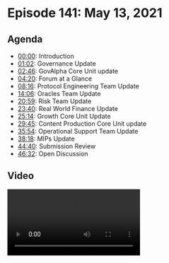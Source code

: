 # Episode 141: May 13, 2021

## Agenda

- [00:00](https://youtu.be/hesWs-wBQgM): Introduction
- [01:02](https://youtu.be/hesWs-wBQgM?t=58): Governance Update
- [02:46](https://youtu.be/hesWs-wBQgM?t=166): GovAlpha Core Unit update
- [04:20](https://youtu.be/hesWs-wBQgM?t=270): Forum at a Glance
- [08:16](https://youtu.be/hesWs-wBQgM?t=496): Protocol Engineering Team Update
- [14:06](https://youtu.be/hesWs-wBQgM?t=846): Oracles Team Update
- [20:59](https://youtu.be/hesWs-wBQgM?t=1259): Risk Team Update
- [23:40](https://youtu.be/hesWs-wBQgM?t=1420): Real World Finance Update
- [25:14](https://youtu.be/hesWs-wBQgM?t=1514): Growth Core Unit Update
- [29:45](https://youtu.be/hesWs-wBQgM?t=1785): Content Production Core Unit update
- [35:54](https://youtu.be/hesWs-wBQgM?t=2154): Operational Support Team Update
- [38:18](https://youtu.be/hesWs-wBQgM?t=2299): MIPs Update
- [44:40](https://youtu.be/hesWs-wBQgM?t=2680): Submission Review
- [46:32](https://youtu.be/hesWs-wBQgM?t=2792): Open Discussion

## Video

<Video src="https://youtu.be/ZKMRegxLLXU" />

## Introduction

### Agenda and Preamble

#### LongForWisdom

[00:00](https://youtu.be/hesWs-wBQgM)

- Hello everyone, and welcome to the MakerDAO Scientific Governance and Risk meeting number 141 taking place on Thursday, May 13th at 17:00 UTC. My name is LongForWisdom. I'm the Governance Facilitator at MakerDAO.
- If you want to ask questions or have comments, please do speak up. Everyone here enjoys answering questions.

## Weekly Updates

### Governance

#### LongForWisdom

[01:02](https://youtu.be/hesWs-wBQgM?t=58)

- Last week's executive passed. That will bring the Core Unit distributions for May to the ratified Core Units. It moves a bunch of ERC-20 assets to Liq 2.0 as well.

### Polls

- We had several polls this week. All of them finished.
- Regarding MIPs' polls, we had the [Direct Deposit Module (MIP50)](https://vote.makerdao.com/polling/QmVMLZXE?network=mainnet#poll-detail), [SES Core Unit Set](https://vote.makerdao.com/polling/QmedzqLB?network=mainnet#poll-detail), [MIP0 Amendments](https://vote.makerdao.com/polling/QmaetaLr?network=mainnet#poll-detail), [MIP51 revamping Monthly Governance Cycle](https://vote.makerdao.com/polling/QmTbPnaM?network=mainnet#poll-detail), all continued to the next stage.
- We had a couple of inclusion polls that failed to move forward. These were the [Strategic Marcomms Core Unit proposals](https://vote.makerdao.com/polling/QmT8hdMX?network=mainnet#poll-detail) and the [Staking Rewards proposal (MIP49)](https://vote.makerdao.com/polling/QmbqFK7j?network=mainnet#poll-detail). These will either move back to RFC or be dropped, depending on what the authors decide.
- Regarding other proposals, the monthly [Parameter Changes Proposal from the MakerDAO Open Market Committee](https://vote.makerdao.com/polling/QmPfe7kF#poll-detail) passed. So we should see that in this week's executive, along with Uniswap LPs.

### GovAlpha Core Unit Update

[02:46](https://youtu.be/hesWs-wBQgM?t=166)

- I've been working on our [budget for the next quarter](https://forum.makerdao.com/t/mip40c3-sp11-govalpha-core-unit-budget-gov-001/8002), which's now in the forum.
- @prose11 posted his facilitator proposal. I'm looking forward to him joining me as a facilitator of GovAlpha. It'll be great if that passes. He's been working with SourceCred and a couple of other groups around budgeting stuff and general coordination.
- @elihu is working on forum modifications. He also moderates in the [post of his](https://forum.makerdao.com/t/good-faith-discussions-and-the-dao/8031/6) calls us to a good faith engagement from all participants.
- @blimpa is working on MIPs and the MIPs portal, doing MIPs' fixes. Making some good changes and cleaning some things up. Finally, @charlesstlouis has been doing usual MIP-Editor responsibilities. They've been working on onboarding @blimpa as well. That's an early stage of him taking the role of MIP-Editor.

### Forum at a Glance

#### Payton Rose

[04:20](https://youtu.be/hesWs-wBQgM?t=270)

[Forum at a Glance - Forum Thread](https://forum.makerdao.com/t/forum-at-a-glance-may-7-13-2021/8057)

#### Three-Point Summary

- [Lots of MIPs](https://forum.makerdao.com/c/mips/rfc/15) in the RFC, you can take a look and see everything that's asking for comments before it moves on.
- We have five [core units receiving their monthly budgets on Monday](https://vote.makerdao.com/executive/liquidations-2-0-activations-transfer-may-core-unit-budgets?network=mainnet#proposal-detail). We'll be distributing a little over 390,000 DAI.
- There's been plenty of MKR burning going. The lerp module makes it intermittent, having it on for some time and then off. At the same time, we raise it back to the expected line of burning about 25% of our incoming revenue. There are about [83 MKR tokens burned in the last 24h](https://makerburn.com/#/).

#### Announcements

- [Liquidations 2.0 portal](https://forum.makerdao.com/t/introducing-the-liquidations-2-0-portal/7956) is live! This allows anyone to participate easily. Due to the Dutch auctions, flash loans are enabled. You no longer need a giant pool of liquidity to participate in [bidding on ongoing collateral auctions](https://liquidations.makerdao.com/).
- SES is looking for people to [help identify MakerDAO risks and opportunities](https://forum.makerdao.com/t/help-us-identify-makerdao-risks-and-opportunities/7944). That's a good post to leave your two cents on.

#### Discussions

- @Paperimperium is asking [who does routine due diligence for the DAO](https://forum.makerdao.com/t/who-does-routine-due-diligence/7886). Lots of good discussions there, including what we should be looking into when people ask us for money.
- There's a new DROP token for the `RWA`, FortunaFi. In addition, they have their [risk evaluation posted in the forum](https://forum.makerdao.com/t/fft1-drop-collateral-onboarding-risk-evaluation/8036).
- We had @g_dip announcing that the [Real World Asset Company (RWA Co.)](https://forum.makerdao.com/t/introducing-the-real-world-asset-company-rwa-co/7966) is coming live to serve to bridge the gap between the legacy credit markets and MakerDAO.

#### Signal Requests

- There's just one signal request still going on from @mrabino1. It concerns [increasing the DSR](https://forum.makerdao.com/t/signal-request-increase-the-dsr/7703). Interestingly, there are more options to choose from than just yes/no when voting.

#### Questions and comments

- Christopher Mooney: I got one minor correction. The UI is live for Liquidations 2.0 and I don't think it's flash loan enabled. I believe you need to show up with the DAI, but that's still great. Any Web3 user can come and bid on an auction.
  - LongForWisdom: Awesome, good to have that correction.

### Protocol Engineering Team Update

#### Christopher Mooney

[08:16](https://youtu.be/hesWs-wBQgM?t=496)

- We posted the postmortem of the end bug in the forum, so if you guys haven't read that yet, you can check it out. Some action items came out of that, and that's the practice that we are going to continue to follow anytime we get a bug like that. It's a good idea to iterate. The entire process is blameless. We're just hoping that all teams involved can end up with a better outcome in the future.
- We also posted the DssFest. The backstop keeper is updated for all of the standard collateral types. The keeper did manage to function and took an auction yesterday. It worked on decimals of 18. The demo keeper had a problem with nonstandard decimals like the WBTC auction that happened. I am going to try to debug that and figure that out. There were plenty of other keepers in the ecosystem to take those auctions. It was the most significant single liquidation that the Protocol has ever done: nearly 3 Million. Two keepers showed up. One of them was a capitalized keeper who already had half of the funds and did a take. The other one cycled the remainder on SushiSwap. Maybe it's the other way around: SushiSwap happened first and then the other keeper. That sounds perfect. It's a bunch of stuff that we spent a lot of time designing and hoping would happen, and it occurred how we wanted to.
- We did a vote delegate review today. There's an old contract from a few years ago that I had thrown together, and Sam recently modernized it for today's standard. We are currently looking at a very light touch on vote delegation. This is just a vote proxy that does delegation and would allow us to do delegation with the chief. We are currently reviewing that.
- For the weekly executive cycle, we've got the oracle LPs which  Nick may talk more about this week. We are pushing Liq 2.0 back one week, and then we can push the actual LP tokens to liquidations 2.0. That bought us enough time to update the clipper and the demo auction keeper so that it can unwind those LP tokens. It also allows us to point at the new oracles when we do that spell. It's the perfect place to interject the oracle update. It's Oracles update this week, LPs next week, and we will do all the stable coins the week after that. We are probably going to do the Sushi joint adapter the week after that.

### Oracles Team Update

#### Nik Kunkel

[14:07](https://youtu.be/hesWs-wBQgM?t=847)

- As Chris mentioned, we're doing the redeploy of the LP oracle with the newly updated version that's the post-audit, along with some gas optimizations that Kurt made. We are looking forward to that so it can save a little bit more money. That will be going out tomorrow. It's going to cost a couple of thousands of dollars in ETH, around ten thousand dollars.
- On the Core Unit side, I posted two of the three MIP sub proposals yesterday, and the last one will be posted right after this call. Happy to see that some of you have already been looking that over. We are looking forward to hearing your feedback for the remainder.
- The other thing that we have to start looking at is that the Foundation is shutting down. Committed to that by recently sending over the remainder of the MKR in the developer's multi-sig. The foundation is on a timer here. It has some money left. That money is to pay people salaries that need to continue until the shutdown and for the token rewards that people are still owned. However, variable costs, such as the Oracle costs, have currently been absorbed exclusively by the Foundation. If the cost for the gas doubles, then the cost for the Foundation to Oracles doubles as well. It is probably time, with the Backend Services team splitting out of the Foundation and the Foundation shutting down, that the DAO starts taking over that responsibility.
- In two weeks, I will start posting on the forum about what that all looks like. What are we running here? Why is it built this way? What are the different costs, and how will we fund this and structure funding this in the DAO?. Are we going to look at the cost for the last 30 days, and that is the amount you get for the following month? What kind of guarantees does the Protocol want to have? Maybe we can have a multi-sig where the Protocol can claw back that funding at any time. How do we want to handle the case when some of those crazy days and the gas spikes to 2000 or something? It is Black Thursday levels. I'm sure that we spent like 200K in a day for Oracles on Black Thursday. Can we have some kind of emergency fund to which the Core Unit may not have access on its own? Still, it doesn't need a ridiculous amount of facilitators to approve being able to pull any funding from that? How do we want to handle the accountability auditing of this? You want to make sure that no one is pulling out money on the side from this stuff, so we probably need a token flow kind of analysis where you can see the flow of funds. If you ever see funds that are not going to the Oracle transaction, you need to have an alert that signals a potential fraud. These are all questions that I have some ideas about. Still, I really want to get feedback to see how the Community feels more comfortable handling this. This will be the final step in fully decentralizing the Oracles, which will be completely controlled and funded by the Protocol.

## Questions

- Lucas: The main cost is gas, right? A good thing is it's very easy to audit that team is spending this money on gas because it's probably a known number of wallets. So I believe we should find a solution where monitoring gas costs is easy, and if it's running low, then more ETH could be made available.
    - Nick: I'm not worried about the auditing being too complex.  I really want there to be an auditing component from the Gecko because I don't want to set this precedent where the DAO is handing big buckets of money and trusting people without the corresponding kind of transparency. We are doing a giant social experiment with our DAO here, and we want to do things right.

### Risk Team Update

#### Primoz Kordez

[20:59](https://youtu.be/hesWs-wBQgM?t=1259)

- We're publishing the final UNI LP Liq 2.0 parameters. Our proposal is in the final internal review. It should be posted tomorrow morning. We are also finalizing SUSHI LP collateral evaluations. As Chris said, they could be onboarded right after the final Liq 2.0 collaterals are implemented in about two weeks.
- We also updated our quarterly budget because the thing got changed a bit in our proposal. You can also get some information on the tools we've been working on in the last couple of weeks. I'm going to share two links here in the chat. First, we made a web dashboard that tracks risk metrics for each collateral type in Maker real-time. I'll try to make another forum post on this topic soon, explaining the roadmap behind this product. Second, we started calling the Maker Risk web app.
- Finally, as Chris mentioned, we had 3.2 million worth of BTC liquidated yesterday under the new Liquidation system. It was the biggest Liquidation so far. The outcome was promising. All of the debt got cleared as expected. The settlement time of auctions was between 40 and 45 minutes. This means that slippage, which is also partially a function of keepers profits that they made, was small, between 1% to 5%. That was good to see. The amounts that were bought, the so-called takes, were also very high nominal numbers. Keepers even used flash loan collateral type of auction buying, and I think SushiSwap was involved in an instant transaction.

### Real-World Finance Team Update

#### Sébastien Derivaux

[23:40](https://youtu.be/hesWs-wBQgM?t=1420)

- We have pushed two risk assessments in the forum. The first one is about [trade finance](https://forum.makerdao.com/t/htc-drop-collateral-onboarding-risk-evaluation/8001) by @williamr and the second one is [revenue-based financing](https://forum.makerdao.com/t/fft1-drop-collateral-onboarding-risk-evaluation/8036) published by @Philinje. In addition, we want to publish the people company risk assessment as well, but that might be pushed to next week. This means you will have 3 or 4 credible asset criteria to evaluate in the following weeks. Currently, the expected date to be pushed on Mainnet is the second week of June.
- We're also working on the trust structure. Matthew published all the documents for the trust research. We are also working on the trust side with SolarX and Reino and making some progress there.
- I published a [new budget](https://forum.makerdao.com/t/mip40c3-sp12-modify-core-unit-budget-rwf-001/7985/7) for `RWF`.

### Growth Core Unit Update

#### Nadia Alvarez

[25:14](https://youtu.be/hesWs-wBQgM?t=1514)

- As I mentioned last week, we have started to reach out to other networks because we see a big opportunity here to have DAI in other networks. For example, we are thinking about how to do a campaign with BitPay, which integrated DAI last week but without worrying about the gas fees. That is usually a problem when you are reaching out to retail. So we think that we should do something with these sidechains, L2 networks, or other blockchains. We are starting conversations with all of them and see what we can do with them.
- We are also working on identifying different use cases for DAI. I posted a list of the use cases we are working on. We want to identify the value proposition of DAI or the Maker Protocol or the vaults in each case. But if you have any ideas or want to help us create this, let us know, and we will be happy to work with you.
-  I have an announcement to make: We have a new member of our team, and I'm super excited about this. You may be asking yourself why Mariano Conti is back on the call. He is joining us as a DeFi advisor. We thought we wanted to do more things with the DeFi projects, we want to work closer to all the other protocols, we want more ideas, and we think Mariano is the best for that.
    - Mariano Conti: I never left DeFi, and the past few months, I've been working with a lot of projects, a lot of protocols, extending the network. Seeing how the Smart Contracts team is really well managed with so many amazing people doesn't make sense for me to go back to programming. Still, here I get to help out Maker differently, but I think in a very important way. I want to help out the BD team get DAI to as many places as possible, incorporating it from day one into so many of the new protocols and projects that have been coming out and will come out. I'm really excited about this!

### Content Production Core Unit Update

#### Seth Goldfarb

[29:45](https://youtu.be/hesWs-wBQgM?t=1785)

- If we haven't met, I am Seth. I'm facilitating the Content Production Core Unit.
- In the past weeks, we've contributed to the production of Maker relay episodes 43 and 44 in collaboration with Gov- Comms. In addition, we've met with the CPA and started the incorporation process and onboarding with Opolis.
- We reached out to a couple of CPAs, and I wasn't thrilled with the responses that we got from them, so if anybody knows any CPA based in the US, please help us out.
- We've worked on creating a transparency dashboard on our notion page. We're working on getting that synced up with the domain to soon be on [content.makerdao.network](https://content.makerdao.network/Content-Production-Core-Unit-b428b35984b7423893f5402618fae798). Along with that, we worked on outlining content strategies and OKRs. The summary of that is that in the short-term, we want to focus on understanding the different journeys stakeholders take when they first learn about MakerDao and then become more involved. We want to optimize our digital properties to move that traffic along and educate people and get them the answers they need to make decisions that help us. Part of that strategy would be hosting some webinars. They're going to be bi-weekly. One of them will focus on giving integration partners a platform so that we can highlight what they are doing and give people who are interested in building with DAI a chance to learn more about what the process looks like. The long-term goal is to create a MakerDao brand. If you have a strong brand, people trust you, and you have customer loyalty. Branding is tricky because it can be difficult to measure the strength of your brand, but we are going to do what we can to find some ways to bring transparency about that. Please go read that and give us feedback.
- We also met SES to start coordinating about managing and updating the community portal. We want to figure out how to organize the content of the community portal. It is on a good site, and it does better SEO-wise than the content in the domain itself.

#### Questions

- Seth: Brand is ultimately an expression to say why you do what you do. When you are talking to potential partners, it's easier for them to relate to the intentions behind what you're doing. Our thoughts on how to approach that is to focus on giving people opportunities to express the why. Having organic conversations instead of forcing people to say one thing.
    - Wouter: We have a lot of documentation lying around different places. Much of the technical documentation and also some in the content and community portal. At one point, we'd love to sit with you guys and get all the documents into the right places so that onboarding members to the ecosystem can easily find the information.

### Operational Support Update

#### Juan Guillén

[35:54](https://youtu.be/hesWs-wBQgM?t=2154)

- It was an intense week on several fronts for Core Units. We will have several calls coming up to present the Core Units. One of them is [Marcomms](https://forum.makerdao.com/t/mip39c2-sp9-strategic-marcomms-core-unit/7189) from Kathleen Chu, the other one is Oracles with Nick Kunkel. In addition, we will have Collateral Onboarding with Monkey Irish, and I'll be happy to have Prose as the new facilitator for Governance Alpha. Stay tuned for that.
- Regarding the Core Unit informal submission, I'm not sure if the one in the strategic Marcomms goes to RFC automatically or stays until the end of the cycle. Still, there are new Core Units in RFC. We have Oracles, as Nick mentioned. We have the Collateral Onboarding Core Unit. And we have the Strategic Happiness Core Unit by Mr. Bourbon and Prose as the Gov Alpha facilitator.
- There are new budgets for Risk, Alpha, and SES that are quite interesting to read. Regarding interesting posts, we have the [Help Identifying Risks and Opportunities](https://forum.makerdao.com/t/help-us-identify-makerdao-risks-and-opportunities/79440) published by SES. If you see any risks or opportunities that MakerDAO should be pursuing, please help us identify them to do something about them. There are two posts regarding the Maker Compensation Guidelines. One is the [Pre-MIP discussion](https://forum.makerdao.com/t/pre-mip-discussion-the-mkr-compensation-guidelines/7960) and [MIP 53](https://forum.makerdao.com/t/mip53-the-mkr-compensation-guidelines/8012) by PlanetX and the other one is an [alternative for the Maker compensation plan](https://forum.makerdao.com/t/mip40c3-sp10-modify-core-unit-budget-ses-001/7369) by SES

### MIPs Update

#### David Utrobin

[38:18](https://youtu.be/hesWs-wBQgM?t=2299)

![](https://i.imgur.com/ExjDtrN.png)

![](https://i.imgur.com/4fFQ1jM.png)

![](https://i.imgur.com/RUiwAX6.png)

![](https://i.imgur.com/mhV0XnL.png)

![](https://i.imgur.com/ft6ecBq.png)

![](https://i.imgur.com/dTr8GeC.png)

![](https://i.imgur.com/kkOgNLY.png)

![](https://i.imgur.com/iK0RcDu.png)

![](https://i.imgur.com/T9bsLiu.png)

![](https://i.imgur.com/3EUrByZ.png)

![](https://i.imgur.com/ewHCF48.png)

![](https://i.imgur.com/skK4KVd.png)

### Submission Review

#### LongForWisdom

[44:40](https://youtu.be/hesWs-wBQgM?t=2680)

- I covered this already in the Governance update section.
- We saw four of the six inclusion polls passed. The ones that passed were MIP50, the Direct Deposit Module, the SES Core Unit MIP set including budget, mandate, facilitator, the MIP0 clarity amendments, and MIP51. To clarify, the MIP51 on the Governance cycle will only come into effect, assuming the rest of this cycle is successful. It hopefully will be, and I don't have many reasons to expect it won't be, but technically it's not locked in until that date. Same for the other proposals. The two polls that failed were the Strategic Marcomms Core Unit and the MIP49 Stacking Reward. As I mentioned before, those will either go back to RFC or be dropped, depending on what the authors decide.

#### Open Discussion

[46:32](https://youtu.be/hesWs-wBQgM?t=2792)

##### MIP49

- SamM: I'd like to talk about MIP49, which didn't pass. Here's an [exit poll](https://forum.makerdao.com/t/exit-polling-mip49-staking-rewards-informal-poll/8054) that Payton set up. We're trying to figure out why people were unsatisfied with the MIP. I heard some concerns around PAX efficiency, US security laws, and locking periods. If you are a "NO" voter, please explain yourself to address those concerns. However, I would still like to proceed with the MIP as we have a prisoner's dilemma. MKR holders are not personally and financially incentivized to lock their MKR into Governance. Delegation may mitigate this, but in the long-term, it still requires solving.
	- Nik Kunkel: As someone who has their MKR on AAVE, the only reason it is rational to do that is that there's a spread between what it costs to borrow money and the yield you can get with that money. The only reason that spread exists is that people really like governance shitcoins; they place a lot of value on them. That is not sustainable. Governance shitcoins are still shitcoins. Right now, we are in a market cycle where it is very popular to value Governance shitcoins, but it's not sustainable. As soon as the yield disappears, there won't be a reason to keep your MKR on AAVE, and the problem disappears. That makes it a short-term problem. I never understood with your proposal that it doesn't get anyone to vote more; it doesn't secure the hat; it just tries to get MKR off AAVE. With delegation, you actually secure the hat. People won't delegate to those who don't end up voting. So, with delegation, you do get more MKR on the hat; you do increase the system's security rather than worry about how you decrease the pointiness of the stick that is coming from AAVE.
	- LongForWisdom: Nik, your first statement is that it's a short-term problem. You're correct in that the yield from AAVE is short-term. The issue is there's always going to be an opportunity cost for capital, e.g., when you lock up capital in governance in Maker, you can't use it for something else. It stops you from borrowing against it, taking credit for it, or potentially investing in other things. In this way, it's not just the yield, there's also the opportunity cost, and I don't think that problem goes away in the future.
	- SamM: That's basically my view as well.
- Nik Kunkel: I wonder how many people who have their MKR on AAVE are using it to pocket the spread off of the difference to borrowing dollars and farming versus doing what you're suggesting: borrowing and using it for leverage.
	- LongForWisdom: I suspect it's mostly towards yield at the moment, but it's not always going to be true. The other thing to consider is that Governance is an opportunity cost in time and attention for those who want to do things actively. So they are paying a cost to doing that.
	- SamM: People who are loaning their MKR on AAVE for whatever reason are effectively socializing the cost of security to the rest of the holders. The idea behind MIP49 is to correct that sort of imbalance. You can loan out your MKR on AAVE, and if the opportunities dry up, we turn it off. But I suspect they'll continue in some form, and then I'd like to have a tool to combat that.
- Nik Kunkel: Can we convince AAVE to stop the borrowing of MKR?
	- SamM: If we do have this antagonistic approach, I think another competitor will pop up.
	- Nik Kunkel: I've heard you bring that argument before, but I doubt there will be another AAVE that just pops up out of nowhere. Compound hates us; they're not listing MKR.
	- Brian McMichael: I'm not sure what the difference is between MKR on AAVE and MKR just sitting idle in a wallet.
	- Kurt Barry: MKR on AAVE can be borrowed and used to attack the system, whereas MKR in a wallet can't. I think that's the root of the concern.
	- Nik Kunkel: It's like saying that flat flash loans are bad because they let everyone do this one thing. There are already people who have enough MKR to make a Governance attack right now to Brian's point. Whether the attack is broadly possible by many people versus some people, still the attack is possible because we can't secure the hat.
	- SamM: There's a big difference between you owning the MKR and you borrowing the MKR. You have exposure to MKR, the asset if you own it, and you don't have exposure to it if you borrow it.
	- Nik Kunkel: There are other ways to do that without having to sell into liquidity, e.g., you can open up a short to hedge.
	- SamM: I don't think it's the same thing as you have to maintain the MKR for the entire duration of the vote.
	- LongForWisdom: That's kind of a separate problem which we should address at some point, with time locks or some other method.
	- Kurt Barry: You have to remember here that it's always possible to build permissionless derivatives for stake tokens. It's what happened to ETH 2.0, which was supposed to be proof of stake and not delegated proof of stake. Now they're staking derivatives that give instant liquidity on something that was supposed to be locked. There is some discount for that, but it's not huge. The question is, do we really solve the problem long-term, or are we just solving it for a couple of years until people decide to build locked MKR derivatives that are liquid and get you 90% of what it would be if we didn't have the rewards and locking?
	- SamM: I addressed that in the post. The amount of effort required to make a liquid derivative and adopted by AAVE is a much higher effort than what it would take for us to blacklist that token from the rewards.
- Kurt Barry: How does that blacklisting process work exactly? I would need to think through the game theory a bit more before I totally buy that that solves the problem. What if people start building Tornado Cash mixers-type things. Obviously, if people would have to go that far, it would reduce those really willing to do it. It might still be valuable, but I need to think more about it.
	- LongForWisdom: It's definitely not trivial to map out the impact. Personally, I don't think it's beneficial.
	- Nik Kunkel: Greg mentioned that it seemed there were large MKR holders who might be interested in delegating their MKR.
	- Greg DiPrisco: When talking to the large voters, I found they will delegate to people who participate when given the option. This will account for a significant portion of the MKR.
	- SamM: It's a great solution for getting voting up and getting more MKR on the hat, but I think it's a separate issue.
	- Nik Kunkel: So what's the issue you're trying to solve here? If you can secure the Protocol, nothing else matters.
	- SamM: Fundamentally, it's the prisoner's dilemma. Individuals are encouraged to defect from securing the Protocol by moving MKR somewhere else.
	- Nik Kunkel: But if you delegate, the Protocol is secure.
	- SamM: Yes, this could work in the short-term for a while. I'm concerned about the long-term.
	- LongForWisdom: As I said before, people are not always rational. Delegation may work forever, and that would be fine...
	- Nik Kunkel: Are we dealing with imaginary problems? Let's deal with the problems in front of us. There won't be a problem magically showing up from one week to the next that we can't see.
	- SamM: I agree with that. I think we should give the delegation a shot. I wanted to get ahead of this, but I'm ok with seeing how things go.
	- LongForWisdom: As you say, maybe not now, but I would expect those who are actively governing the Protocol to implement this at some point. They are paying this cost on behalf of everyone now. So it's in their best interest to implement something, and they have all the voting power as well.
	- Brian McMichael: In the future, we can implement a solution with retroactive airdrops that would scan the chain for voting participants and build a Merkle distributor. That way, it's cheap for us, and everyone can just claim rewards. It's a bit manual, but there are alternative solutions available too.
	- Payton Rose: What scares me about those solutions is they're not tied to how well the Protocol is doing. One of the things I liked about this was that staking rewards only got when we were otherwise burning MKR. So from a Governance perspective, I thought it was important to establish that rewarding was directly tied to how well the Protocol is doing and not to people deciding to vote to give themselves more capital.
	- Brian McMichael: Within a retroactive airdrop, you would have a history to know if they voted well or not.
	- Payton Rose: But then you could get up it more and more because it's not tied to performance.
	- David Utrobin: Can't you tie the value of the airdrop to the performance?
	- LongForWisdom: The difficult part is judging which votes are positive.
	- Brian McMichael: You don't want to pick winners. You don't want to punish people for voting the wrong way.
	- Christopher Mooney: They punish themselves because they're not getting a big airdrop if they voted the wrong way.
	- Brian McMichael: That's a whole new game. Trying to predict what the majority is going to choose is a horrible way to do democracy. So anyway, I'm not filling out a MIP for retroactive airdrops.
	- LongForWisdom: That's clear. Let's move to some other topics.

##### Core Unit Onboarding Process

- Frank Cruz: Since I was one pushing for the MarComms Core Unit, my campaign didn't go so well but if you get to see this video, stay positive, come back, bounce, listen to the Community and make a presentation with Juan's "TV show" to explain what exactly you are going to do. We'll run another campaign and hopefully get it passed next time.
	- Juan Guillén: We are already in talks to organize the "TV show." We want to make sure that everyone can provide feedback and ask the questions they want to.
	- Christopher Mooney: We need to come up with a better process for this because many people were concerned with elements of their proposal, and that's fine, but it's nearly impossible for a group like that to negotiate with the DAO without everyone's emotions getting enraged. When we - Protocol Engineering - went through this with our proposal, it was a distraction and bordering on the edge of a counterproductive process, not to mention what would've happened if it hadn't passed. If a proposal doesn't pass, we need a method that doesn't burn a potential team to the ground. Maybe a more in-person or video-oriented approach would be better. I'm concerned that this will happen with other teams, teams that we need or want. We should negotiate on better terms with them, including Protocol Engineering or any other teams.
	- David Utrobin: One idea that I had for a better methodology before a Core Unit goes through the whole MIP ratification process was to use the weekly cycle to run some polls to get some sentiment and feedback from MKR holders earlier on. This would be very powerful.
- LongForWisdom: Wouter, can you talk about how the incubator can make this process better?
	- Wouter: The Governance process takes a lot of time and requires much commitment to go through. You essentially need three months to get through the process: one month crafting the proposal, one month of RFC, and one month of Formal Submission. Only then do you learn whether you are out of the job or your proposal has passed, and you can start working on the thing that you've been committed to for three months. It works at the moment but is very intense. It works because we have many people involved in the DAO through the Foundation, and they have built some confidence. For external teams trying to participate in the Maker economy, it's just not reasonable. Hopefully, the incubator pattern applied by many Core Units is important because people can start getting paid, get to know the team, get better guidance so that their proposal is in line with the culture and the expectations of the Community. Because it's typically the people who haven't been directly engaging with the Community that has trouble bringing the proposal in a way that makes for a strong argument to the audience. It also means that the business model would make sense because the incubator would support those teams to build a business model that makes sense in the DAO in an environment known by the supporting crew. Finally, the reputation of the incubator will mean that projects are unlikely to pass-fail fast. The incubator's reputation can really help create more certainty that a team is set up for success and that the vote will pass. There can be enough signals throughout the process so that the vote becomes almost a formality. This is why incubators are absolutely critical for the growth and the success of the Maker ecosystem.

##### Diversification of Core Unit holdings

- David Utrobin: There was a question on Core Units diversifying their treasuries. If the Protocol gives them DAI upfront, Protocol Engineering mentioned turning some of it into USDC or potentially holding ETH. I was curious about people's thoughts on that.
	- LongForWisdom: That's not something I'd want to manage for GovAlpha in addition to everything else we do.
	- SamM: To clarify, the Protocol Engineering team wants to turn the Emergency Fund partially into USDC in the event of a protocol failure. I don't want to give a wrong idea to the Community.
	- David Utrobin: My bad for the misunderstanding!
	- Brian McMichael: In an Emergency Shutdown, DAI essentially becomes ETH in USDC based on relative proportions.
	- Kurt Barry: My suggestion was that maybe the DAO as a whole would hold and stake ETH, or should have some financial planning around that, so we get income denominated in ETH. This is great because gas costs are very variable. So the DAO would get resources to fund on-chain activities of various Core Units. Right now, we let everything sit in the Surplus Buffer. Still, it's worth considering different capital structures to ensure smooth operating ability through various market conditions.
	- Brian McMichael: The other reason why we might want to diversify is that we spent the last year fighting DAI above peg, so instead of having it sit on balance sheets, we might want to release it into the world.
	- David Utrobin: So it makes sense from a Protocol security perspective so that we are not too reliant on DAI. On the other side, for Core Units to hold their budget in alternative assets, it's a whole different story, and nobody is considering that too seriously, right?
	- Christopher Mooney: Yes, that's correct. The whole point of the emergency funds is for teams to keep operating after a black swan effect. If DAI goes to zero, or fails in some way, or becomes highly volatile, we can't guarantee any kind of cleanup or handling. It's probably supercritical for Operations, Protocol Engineering, Oracles. I'll probably need to think about this.
	- Brian McMichael: We can consider a situation where an emergency shutdown is triggered, DAI effectively becomes ETH, and then market FUD drops the ETH price, making us unable to fund anyone.
	- Kurt Barry: Although I'll say that given one of our other common black swan concerns is regulatory action. If all of a sudden the order comes down, all Maker Protocol teams are blacklisted, and USDC shuts off those emergency funds. It would be nice if there were another decentralized stablecoin in that scenario. Someone was suggesting RAI.
	- Christopher Mooney: RAI doesn't cut it because it would probably suffer from the same black swan bug in the Marker Protocol.
	- Nik Kunkel: It's also pegged to ETH.
	- Kurt Barry: Maybe something like Curve LP tokens would be a better hedge. You're still partially exposed to DAI, but that's fine if it doesn't fail completely.
- Christopher Mooney: For anyone listening to this, we have a lot of confidence in the teams, in the Protocol, and its safety. This is just making sure the airplane stays in the air by having treasury backup systems.
	- Brian McMichael: Yes. We spend a lot of time thinking about all of the things that can go wrong. You don't have to, but sometimes they make it into public discourse.
	- LongForWisdom: I don't think it's about confidence. If everything explodes, then at least you will have people who are going to try to clean up and make sure you get some of what you are ordering. Without that guarantee, everything explodes, and then everyone is on the road.
	Kurt Barry: We currently have the luxury of worrying about these crazy black swan events rather than dealing with immediate emergencies. Things are going well enough that we can spend our time thinking about the worst-case scenarios.
	- Nadia: I understand what you're saying, but how would we look if someone saw our smart contracts team using USDC as an emergency fund just if DAI fails? It's complicated from a business point of view when trying to convince someone to integrate the Maker Protocol.
	- Derek: We've been looking at it from a risk perspective, so we wouldn't put all the funds in one particular collateral type. There would be a balance, but we're yet to assess what that balance would look like. Is it LP tokens, a basket of stablecoins, an index? I'm almost certain that DAI will play a role in that. We're talking about a fund here that doesn't get used for monthly payments; it's something that will hopefully never be touched. If there is, we have that stability there through having some index of funds or a broad distribution of collateral types. I don't think anyone would look at this as not having confidence in the product that we're building. It's a long-term perspective for stability in just-in-case scenarios to cover off that risk.
	- Juan: It's also a very small percentage.
	Wouter: The bigger issue here is that people are seeing things they're not used to seeing with traditional companies because all of this is in the open. If a bank hedges against its own stock, you won't read about it. We discuss it in these calls because we are an open community. It can suddenly become a headline in Coindesk. It's a tricky thing in marketing and PR, but I think that the right way to deal with it is to explain it. Maybe separate the emergency discussions from the more accessible discussions and clarify that this is standard operations. You should be worried if we weren't be doing that. It would be a bad reflex to stop building fire exits because it reminds people that it could be a fire. It's definitely a challenge. We've seen this in the past, where a purely procedural safety thing was completely taken out of context and seen as a weakness instead of proper and responsible risk management.
- Frank Cruz: Shoutout to Greg for his move and all of the assets he'll bring into the Protocol.
    - Greg DiPrisco: I started a company that intends to bring institutional borrowers to the Protocol. It's been exciting to see the first crop of borrowers get in, but this gives us a path to expand. I'll do to differentiate myself by focusing on the safety of the Protocol and making sure the structures and counterparties are top-tier to make it easy for MKR holders to approve these assets. I'll also be asking for some big `DC,` so keep your eyes open.

## Common Abbreviated Terms

`DC`: Debt Ceiling

`ES`: Emergency Shutdown

`SF`: Stability Fee

`DSR`: Dai Savings Rate

`MIP`: Maker Improvement Proposal

`OSM`: Oracle Security Module

`RWA`: Real-World Asset

`RWF`: Real-World Finance

`SC`: Smart Contracts

`Liq`: Liquidations

## Credits

- Artem Gordon produced this summary.
- Gala Guillén produced this summary.
- Sai Teja produced this summary.
- Sonya Olechnowicz produced this summary.
- Everyone who spoke and presented on the call, listed in the headers.
